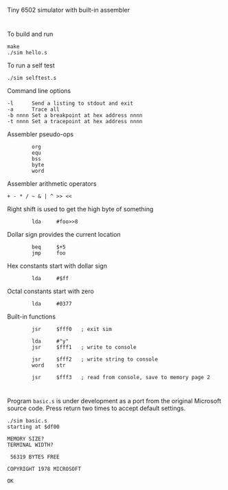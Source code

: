 Tiny 6502 simulator with built-in assembler
#
To build and run
```
make
./sim hello.s
```
To run a self test
```
./sim selftest.s
```
Command line options
```
-l      Send a listing to stdout and exit
-a      Trace all
-b nnnn Set a breakpoint at hex address nnnn
-t nnnn Set a tracepoint at hex address nnnn
```
Assembler pseudo-ops
```
        org
        equ
        bss
        byte
        word
```
Assembler arithmetic operators
```
+ - * / ~ & | ^ >> <<
```
Right shift is used to get the high byte of something
```
        lda     #foo>>8
```
Dollar sign provides the current location
```
        beq     $+5
        jmp     foo
```
Hex constants start with dollar sign
```
        lda     #$ff
```
Octal constants start with zero
```
        lda     #0377
```
Built-in functions
```
        jsr     $fff0   ; exit sim

        lda     #"y"
        jsr     $fff1   ; write to console

        jsr     $fff2   ; write string to console
        word    str

        jsr     $fff3   ; read from console, save to memory page 2
```
#
Program `basic.s` is under development as a port from the original Microsoft source code.
Press return two times to accept default settings.
```
./sim basic.s
starting at $df00

MEMORY SIZE? 
TERMINAL WIDTH? 

 56319 BYTES FREE

COPYRIGHT 1978 MICROSOFT

OK
```
